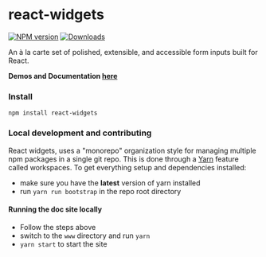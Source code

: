 # react-widgets

[![NPM version][npm-image]][npm-url]
[![Downloads][downloads-image]][downloads-url]

An à la carte set of polished, extensible, and accessible form inputs built for React.

**Demos and Documentation [here](http://jquense.github.io/react-widgets/)**

### Install

`npm install react-widgets`

### Local development and contributing

React widgets, uses a "monorepo" organization style for managing multiple npm packages
in a single git repo. This is done through a [Yarn](https://yarnpkg.com/en/) feature called
workspaces. To get everything setup and dependencies installed:

- make sure you have the **latest** version of yarn installed
- run `yarn run bootstrap` in the repo root directory

#### Running the doc site locally

- Follow the steps above
- switch to the `www` directory and run `yarn`
- `yarn start` to start the site

[npm-image]: https://img.shields.io/npm/v/react-widgets.svg?style=flat-square
[npm-url]: https://npmjs.org/package/react-widgets
[downloads-image]: http://img.shields.io/npm/dm/react-widgets.svg?style=flat-square
[downloads-url]: https://npmjs.org/package/react-widgets
